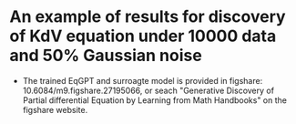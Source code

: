 # An example of results for discovery of KdV equation under 10000 data and 50% Gaussian noise  
* The trained EqGPT and surroagte model is provided in figshare: 10.6084/m9.figshare.27195066, or seach "Generative Discovery of Partial differential Equation by Learning from Math Handbooks" on the figshare website.  
